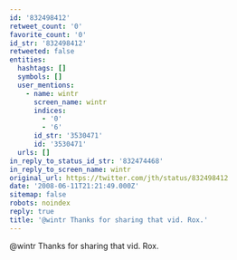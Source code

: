 ```yaml
---
id: '832498412'
retweet_count: '0'
favorite_count: '0'
id_str: '832498412'
retweeted: false
entities:
  hashtags: []
  symbols: []
  user_mentions:
    - name: wintr
      screen_name: wintr
      indices:
        - '0'
        - '6'
      id_str: '3530471'
      id: '3530471'
  urls: []
in_reply_to_status_id_str: '832474468'
in_reply_to_screen_name: wintr
original_url: https://twitter.com/jth/status/832498412
date: '2008-06-11T21:21:49.000Z'
sitemap: false
robots: noindex
reply: true
title: '@wintr Thanks for sharing that vid. Rox.'
---
```


@wintr Thanks for sharing that vid. Rox.